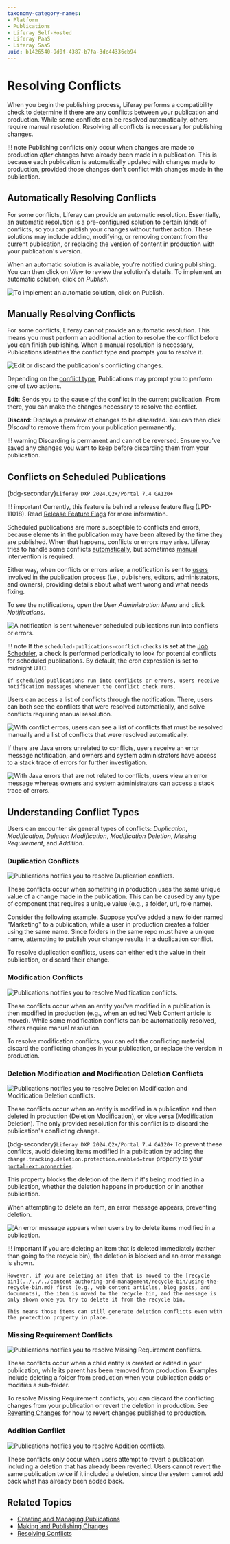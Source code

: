 ```yaml
---
taxonomy-category-names:
- Platform
- Publications
- Liferay Self-Hosted
- Liferay PaaS
- Liferay SaaS
uuid: b1426540-9d0f-4387-b7fa-3dc44336cb94
---
```


# Resolving Conflicts

When you begin the publishing process, Liferay performs a compatibility check to determine if there are any conflicts between your publication and production. While some conflicts can be resolved automatically, others require manual resolution. Resolving all conflicts is necessary for publishing changes.

<!-- [$LIFERAY_LEARN_YOUTUBE_URL$]=https://www.youtube.com/embed/4w16zEFoP8o -->

!!! note
    Publishing conflicts only occur when changes are made to production *after* changes have already been made in a publication. This is because each publication is automatically updated with changes made to production, provided those changes don't conflict with changes made in the publication.

## Automatically Resolving Conflicts

For some conflicts, Liferay can provide an automatic resolution. Essentially, an automatic resolution is a pre-configured solution to certain kinds of conflicts, so you can publish your changes without further action. These solutions may include adding, modifying, or removing content from the current publication, or replacing the version of content in production with your publication's version.

When an automatic solution is available, you're notified during publishing. You can then click on *View* to review the solution's details. To implement an automatic solution, click on *Publish*.

![To implement an automatic solution, click on Publish.](./resolving-conflicts/images/01.png)

## Manually Resolving Conflicts

For some conflicts, Liferay cannot provide an automatic resolution. This means you must perform an additional action to resolve the conflict before you can finish publishing. When a manual resolution is necessary, Publications identifies the conflict type and prompts you to resolve it.

![Edit or discard the publication's conflicting changes.](./resolving-conflicts/images/02.png)

Depending on the [conflict type](#understanding-conflict-types), Publications may prompt you to perform one of two actions.

**Edit**: Sends you to the cause of the conflict in the current publication. From there, you can make the changes necessary to resolve the conflict.

**Discard**: Displays a preview of changes to be discarded. You can then click *Discard* to remove them from your publication permanently.

!!! warning
    Discarding is permanent and cannot be reversed. Ensure you've saved any changes you want to keep before discarding them from your publication.

## Conflicts on Scheduled Publications

{bdg-secondary}`Liferay DXP 2024.Q2+/Portal 7.4 GA120+`

!!! important
    Currently, this feature is behind a release feature flag (LPD-11018). Read [Release Feature Flags](../../../system-administration/configuring-liferay/feature-flags.md#release-feature-flags) for more information.

Scheduled publications are more susceptible to conflicts and errors, because elements in the publication may have been altered by the time they are published. When that happens, conflicts or errors may arise. Liferay tries to handle some conflicts [automatically](#automatically-resolving-conflicts), but sometimes [manual](#manually-resolving-conflicts) intervention is required.

Either way, when conflicts or errors arise, a notification is sent to [users involved in the publication process](./collaborating-on-publications.md) (i.e., publishers, editors, administrators, and owners), providing details about what went wrong and what needs fixing.

To see the notifications, open the *User Administration Menu* and click *Notifications*.

![A notification is sent whenever scheduled publications run into conflicts or errors.](./resolving-conflicts/images/03.png)

!!! note
    If the `scheduled-publications-conflict-checks` is set at the [Job Scheduler](../../../liferay-development/core-frameworks/job-scheduler-framework/using-job-scheduler.md), a check is performed periodically to look for potential conflicts for scheduled publications. By default, the cron expression is set to midnight UTC.

    If scheduled publications run into conflicts or errors, users receive notification messages whenever the conflict check runs.

Users can access a list of conflicts through the notification. There, users can both see the conflicts that were resolved automatically, and solve conflicts requiring manual resolution.

![With conflict errors, users can see a list of conflicts that must be resolved manually and a list of conflicts that were resolved automatically.](./resolving-conflicts/images/04.png)

If there are Java errors unrelated to conflicts, users receive an error message notification, and owners and system administrators have access to a stack trace of errors for further investigation.

![With Java errors that are not related to conflicts, users view an error message whereas owners and system administrators can access a stack trace of errors.](./resolving-conflicts/images/05.png)

## Understanding Conflict Types

Users can encounter six general types of conflicts: *Duplication*, *Modification*, *Deletion Modification*, *Modification Deletion*, *Missing Requirement*, and *Addition*.

### Duplication Conflicts

![Publications notifies you to resolve Duplication conflicts.](./resolving-conflicts/images/06.png)

These conflicts occur when something in production uses the same unique value of a change made in the publication. This can be caused by any type of component that requires a unique value (e.g., a folder, url, role name).

Consider the following example. Suppose you've added a new folder named "Marketing" to a publication, while a user in production creates a folder using the same name. Since folders in the same repo must have a unique name, attempting to publish your change results in a duplication conflict.

To resolve duplication conflicts, users can either edit the value in their publication, or discard their change.

### Modification Conflicts

![Publications notifies you to resolve Modification conflicts.](./resolving-conflicts/images/07.png)

These conflicts occur when an entity you've modified in a publication is then modified in production (e.g., when an edited Web Content article is moved). While some modification conflicts can be automatically resolved, others require manual resolution.

To resolve modification conflicts, you can edit the conflicting material, discard the conflicting changes in your publication, or replace the version in production.

### Deletion Modification and Modification Deletion Conflicts

![Publications notifies you to resolve Deletion Modification and Modification Deletion conflicts.](./resolving-conflicts/images/08.png)

These conflicts occur when an entity is modified in a publication and then deleted in production (Deletion Modification), or vice versa (Modification Deletion). The only provided resolution for this conflict is to discard the publication's conflicting change.

{bdg-secondary}`Liferay DXP 2024.Q2+/Portal 7.4 GA120+` To prevent these conflicts, avoid deleting items modified in a publication by adding the `change.tracking.deletion.protection.enabled=true` property to your [`portal-ext.properties`](../../../installation-and-upgrades/reference/portal-properties.md).

This property blocks the deletion of the item if it's being modified in a publication, whether the deletion happens in production or in another publication.

When attempting to delete an item, an error message appears, preventing deletion.

![An error message appears when users try to delete items modified in a publication.](./resolving-conflicts/images/09.png)


!!! important
    If you are deleting an item that is deleted immediately (rather than going to the recycle bin), the deletion is blocked and an error message is shown.

    However, if you are deleting an item that is moved to the [recycle bin](../../../content-authoring-and-management/recycle-bin/using-the-recycle-bin.md) first (e.g., web content articles, blog posts, and documents), the item is moved to the recycle bin, and the message is only shown once you try to delete it from the recycle bin.

    This means those items can still generate deletion conflicts even with the protection property in place.

### Missing Requirement Conflicts

![Publications notifies you to resolve Missing Requirement conflicts.](./resolving-conflicts/images/10.png)

These conflicts occur when a child entity is created or edited in your publication, while its parent has been removed from production. Examples include deleting a folder from production when your publication adds or modifies a sub-folder.

To resolve Missing Requirement conflicts, you can discard the conflicting changes from your publication or revert the deletion in production. See [Reverting Changes](./reverting-changes.md) for how to revert changes published to production.

### Addition Conflict

![Publications notifies you to resolve Addition conflicts.](./resolving-conflicts/images/11.png)

These conflicts only occur when users attempt to revert a publication including a deletion that has already been reverted. Users cannot revert the same publication twice if it included a deletion, since the system cannot add back what has already been added back.

## Related Topics

- [Creating and Managing Publications](./creating-and-managing-publications.md)
- [Making and Publishing Changes](./making-and-publishing-changes.md)
- [Resolving Conflicts](./resolving-conflicts.md)

